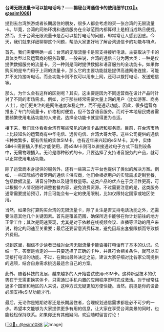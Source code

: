**台湾无限流量卡可以接电话吗？——揭秘台湾通信卡的使用细节[[TG💪+ @esim1088](https://t.me/s/esim1088)]**

提到去台湾旅游或者长期居住的朋友，很多人都会考虑购买一张台湾的无限流量卡。毕竟，台湾的网络环境和通信服务在全球范围内都算得上是相当成熟且便捷。然而，关于台湾无限流量卡是否可以接打电话的问题，却常常让人感到困惑。今天，我们就来详细聊聊这个问题，帮助大家更好地了解台湾通信卡的功能与特点。

首先，我们需要明确一点：台湾的无限流量卡是否支持接听电话，主要取决于卡的具体类型以及运营商的服务政策。一般来说，台湾的通信卡分为两大类：一种是仅提供数据服务的流量卡，另一种则是同时提供数据和语音服务的全功能卡。如果你购买的是专门用于上网的流量卡，那么它的主要功能就是提供高速网络连接，可能并不支持接听电话。而全功能卡则不仅可以用来上网，还可以拨打电话、发送短信等。

那么，为什么会有这样的区别呢？其实，这主要是因为不同运营商在设计产品时针对了不同的市场需求。例如，对于那些经常需要大量上网的用户（比如游客、商务人士），他们更关注的是网络速度和稳定性，而不是通话功能。因此，很多运营商推出了专门的流量卡，价格相对便宜，但不包含语音服务。而对于本地居民或者需要频繁使用电话功能的人来说，选择全功能卡就显得更为合适。

接下来，我们具体看看台湾有哪些常见的通信卡品牌和服务商。目前，在台湾市场上比较知名的运营商有中华电信、远传电信、台湾大哥大等。这些公司提供的通信卡种类繁多，既有传统的实体SIM卡，也有近年来兴起的eSIM卡。其中，实体SIM卡需要插入手机才能使用，而eSIM卡则可以直接通过电子方式下载到设备中，无需物理插入。无论是哪种形式的卡，只要选择了支持语音服务的产品，就可以正常使用电话功能。

除了运营商本身提供的服务外，还有一些第三方平台也提供了类似的解决方案。例如，一些国际旅行者常用的通信卡供应商，他们会根据用户的实际需求定制套餐，包括数据流量、语音分钟数以及短信数量等。这类产品的优点在于灵活性更高，可以根据个人情况随时调整套餐内容，避免浪费资源。不过需要注意的是，这类服务通常需要提前预订，并且可能会有一定的使用限制，比如仅限特定国家或地区使用。

当然，如果你打算购买台湾的无限流量卡，除了关注是否支持电话功能之外，还需要注意其他几个关键因素。首先是覆盖范围，确保所选卡能够在你计划前往的地方正常工作；其次是网速表现，尤其是对于依赖在线视频会议、直播等活动的用户来说，稳定的网速至关重要；最后还要留意资费标准，避免因超出套餐限额而导致额外费用。

说到这里，相信不少读者已经对台湾无限流量卡能否接打电话有了基本的认识。总结一下，答案是肯定的——只要选择了正确的卡种，并且符合相关条件，就可以实现接打电话的功能。不过，在做出最终决定之前，建议大家仔细对比各家公司提供的选项，结合自身需求挑选最适合自己的方案。

此外，随着科技的发展，越来越多的人开始尝试使用eSIM卡。这种新型技术的优势在于无需更换实体卡，只需通过手机内置的应用程序即可完成激活。对于经常往返多个国家和地区的人来说，这种方式无疑更加方便快捷。当然，前提是你的设备必须支持eSIM功能才行。

最后，无论你是短期访客还是长期居住者，合理规划通信需求都是必不可少的一步。希望本文能够为大家提供更多有用的信息，让大家在享受台湾美景的同时，也能轻松保持联系。如果你还有其他疑问，欢迎随时留言讨论！

[[TG💪+ @esim1088](https://t.me/s/esim1088) ![Image](https://i.postimg.cc/4NQfJmqS/Snipaste-2025-05-13-00-14-12.png)]